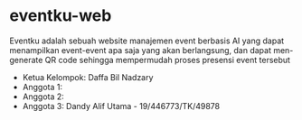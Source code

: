 # eventku-web

Eventku adalah sebuah website manajemen event berbasis AI yang dapat menampilkan event-event apa saja yang akan berlangsung, dan dapat men-generate QR code sehingga mempermudah proses presensi event tersebut

- Ketua Kelompok: Daffa Bil Nadzary
- Anggota 1:
- Anggota 2:
- Anggota 3: Dandy Alif Utama - 19/446773/TK/49878
